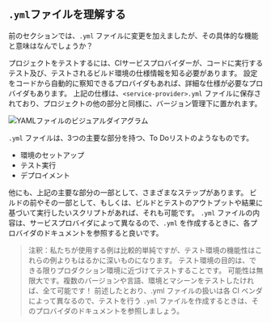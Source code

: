 ## `.yml`ファイルを理解する

前のセクションでは、`.yml` ファイルに変更を加えましたが、その具体的な機能と意味はなんでしょうか？

プロジェクトをテストするには、CIサービスプロバイダーが、コードに実行するテスト及び、テストされるビルド環境の仕様情報を知る必要があります。 設定をコードから自動的に察知できるプロバイダもあれば、詳細な仕様が必要なプロバイダもあります。 上記の仕様は、`<service-provider>.yml` ファイルに保存されており、プロジェクトの他の部分と同様に、バージョン管理下に置かれます。

![YAMLファイルのビジュアルダイアグラム](./img/yaml.png)

`.yml` ファイルは、3つの主要な部分を持つ、To Doリストのようなものです。

- 環境のセットアップ
- テスト実行
- デプロイメント

他にも、上記の主要な部分の一部として、さまざまなステップがあります。 ビルドの前やその一部として、もしくは、ビルドとテストのアウトプットや結果に基づいて実行したいスクリプトがあれば、それも可能です。 `.yml` ファイルの内容は、サービスプロバイダによって異なるので、`.yml` を作成するときに、各プロバイダのドキュメントを参照すると良いです。

> 注釈：私たちが使用する例は比較的単純ですが、テスト環境の機能性はこれらの例よりもはるかに深いものになります。 テスト環境の目的は、できる限りプロダクション環境に近づけてテストすることです。 可能性は無限大です。複数のバージョンや言語、環境とマシーンをテストしたければ、全て可能です！ 前述したとおり、.yml ファイルの扱いは各 CI ベンダによって異なるので、テストを行う `.yml` ファイルを作成するときは、そのプロバイダのドキュメントを参照しましょう。